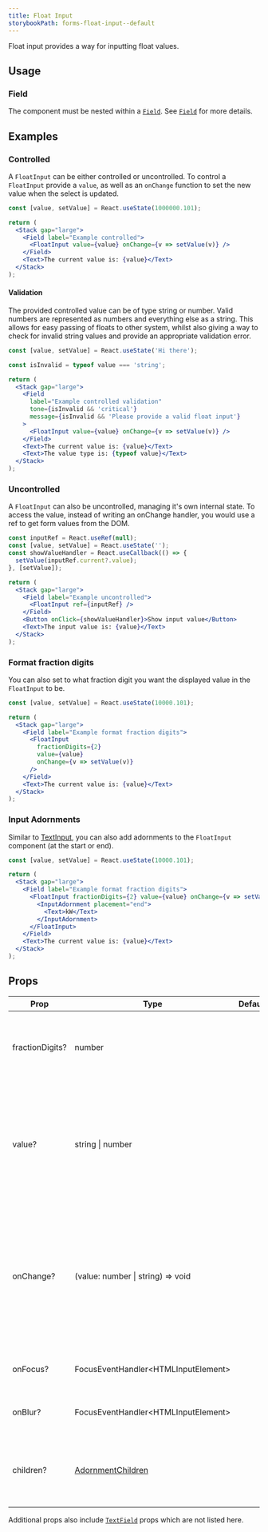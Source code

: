 ```yaml
---
title: Float Input
storybookPath: forms-float-input--default
---
```


Float input provides a way for inputting float values.

## Usage

### Field

The component must be nested within a [`Field`](/package/field). See
[`Field`](/package/field) for more details.

## Examples

### Controlled

A `FloatInput` can be either controlled or uncontrolled. To control a
`FloatInput` provide a `value`, as well as an `onChange` function to set the new
value when the select is updated.

```jsx live
const [value, setValue] = React.useState(1000000.101);

return (
  <Stack gap="large">
    <Field label="Example controlled">
      <FloatInput value={value} onChange={v => setValue(v)} />
    </Field>
    <Text>The current value is: {value}</Text>
  </Stack>
);
```

#### Validation

The provided controlled value can be of type string or number. Valid numbers are
represented as numbers and everything else as a string. This allows for easy
passing of floats to other system, whilst also giving a way to check for invalid
string values and provide an appropriate validation error.

```jsx live
const [value, setValue] = React.useState('Hi there');

const isInvalid = typeof value === 'string';

return (
  <Stack gap="large">
    <Field
      label="Example controlled validation"
      tone={isInvalid && 'critical'}
      message={isInvalid && 'Please provide a valid float input'}
    >
      <FloatInput value={value} onChange={v => setValue(v)} />
    </Field>
    <Text>The current value is: {value}</Text>
    <Text>The value type is: {typeof value}</Text>
  </Stack>
);
```

### Uncontrolled

A `FloatInput` can also be uncontrolled, managing it's own internal state. To
access the value, instead of writing an onChange handler, you would use a ref to
get form values from the DOM.

```jsx live
const inputRef = React.useRef(null);
const [value, setValue] = React.useState('');
const showValueHandler = React.useCallback(() => {
  setValue(inputRef.current?.value);
}, [setValue]);

return (
  <Stack gap="large">
    <Field label="Example uncontrolled">
      <FloatInput ref={inputRef} />
    </Field>
    <Button onClick={showValueHandler}>Show input value</Button>
    <Text>The input value is: {value}</Text>
  </Stack>
);
```

### Format fraction digits

You can also set to what fraction digit you want the displayed value in the
`FloatInput` to be.

```jsx live
const [value, setValue] = React.useState(10000.101);

return (
  <Stack gap="large">
    <Field label="Example format fraction digits">
      <FloatInput
        fractionDigits={2}
        value={value}
        onChange={v => setValue(v)}
      />
    </Field>
    <Text>The current value is: {value}</Text>
  </Stack>
);
```

### Input Adornments

Similar to [TextInput](/package/text-input/), you can also add adornments to the
`FloatInput` component (at the start or end).

```jsx live
const [value, setValue] = React.useState(10000.101);

return (
  <Stack gap="large">
    <Field label="Example format fraction digits">
      <FloatInput fractionDigits={2} value={value} onChange={v => setValue(v)}>
        <InputAdornment placement="end">
          <Text>kW</Text>
        </InputAdornment>
      </FloatInput>
    </Field>
    <Text>The current value is: {value}</Text>
  </Stack>
);
```

## Props

| Prop            | Type                                    | Default | Description                                                                                                                                                 |
| --------------- | --------------------------------------- | ------- | ----------------------------------------------------------------------------------------------------------------------------------------------------------- |
| fractionDigits? | number                                  |         | Specifies to what fraction digit to be displayed in the component.                                                                                          |
| value?          | string \| number                        |         | Value to be set in the component if using in a controlled flow. The `onChange` handler must also be set for this prop to be valid.                          |
| onChange?       | (value: number \| string) => void       |         | The handler that is fired for value changes inside the component as part of a controlled flow. The `value` prop must also be set for this prop to be valid. |
| onFocus?        | FocusEventHandler\<HTMLInputElement\>   |         | Handler when input element is focused on.                                                                                                                   |
| onBlur?         | FocusEventHandler\<HTMLInputElement\>   |         | Handler when input element is blurred.                                                                                                                      |
| children?       | [AdornmentChildren][adornment-children] |         | Allows setting of adornments at the start and/or end of the input component.                                                                                |

Additional props also include [`TextField`](/package/text-field) props which are
not listed here.

[adornment-children]:
  https://github.com/brighte-labs/spark-web/blob/d4da46200f2d6e5e9291d3c650eaaff7e53f411b/packages/text-input/src/childrenToAdornments.tsx#L12
